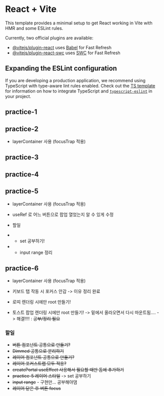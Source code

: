 # React + Vite

This template provides a minimal setup to get React working in Vite with HMR and some ESLint rules.

Currently, two official plugins are available:

-   [@vitejs/plugin-react](https://github.com/vitejs/vite-plugin-react/blob/main/packages/plugin-react) uses [Babel](https://babeljs.io/) for Fast Refresh
-   [@vitejs/plugin-react-swc](https://github.com/vitejs/vite-plugin-react/blob/main/packages/plugin-react-swc) uses [SWC](https://swc.rs/) for Fast Refresh

## Expanding the ESLint configuration

If you are developing a production application, we recommend using TypeScript with type-aware lint rules enabled. Check out the [TS template](https://github.com/vitejs/vite/tree/main/packages/create-vite/template-react-ts) for information on how to integrate TypeScript and [`typescript-eslint`](https://typescript-eslint.io) in your project.

## practice-1

## practice-2

-   layerContainer 사용 (focusTrap 적용)

## practice-3

## practice-4

## practice-5

-   layerContainer 사용 (focusTrap 적용)
-   useRef 로 어느 버튼으로 팝업 열었는지 알 수 있게 수정

-   할일
-   -   set 공부하기!
-   -   input range 정리

## practice-6

-   layerContainer 사용 (focusTrap 적용)

-   키보드 탭 작동 시 포커스 안감 -> 이유 정리 완료

-   로띠 렌더링 시에만 root 만들기!
-   토스트 팝업 렌더링 시에만 root 만들기! -> 밑에서 올라오면서 다시 마운트됨.... -> 해결!!!! : ~~공부/정리 필요~~

### 할일

-   ~~버튼 컴포넌트 공통으로 만들기?~~
-   ~~Dimmed 공통으로 분리하기~~
-   ~~레이어 컴포넌트 공통으로 만들기?~~
-   ~~레이어 포커스트랩 모두 적용?~~
-   ~~createPortal useEffect 사용해서 필요할 때만 돔에 추가하기~~
-   ~~practice-5 레이어 스타일~~ -> set 공부하기
-   ~~input range~~ - 구현만... 공부해야댐
-   ~~레이어 닫은 후 버튼 focus~~

